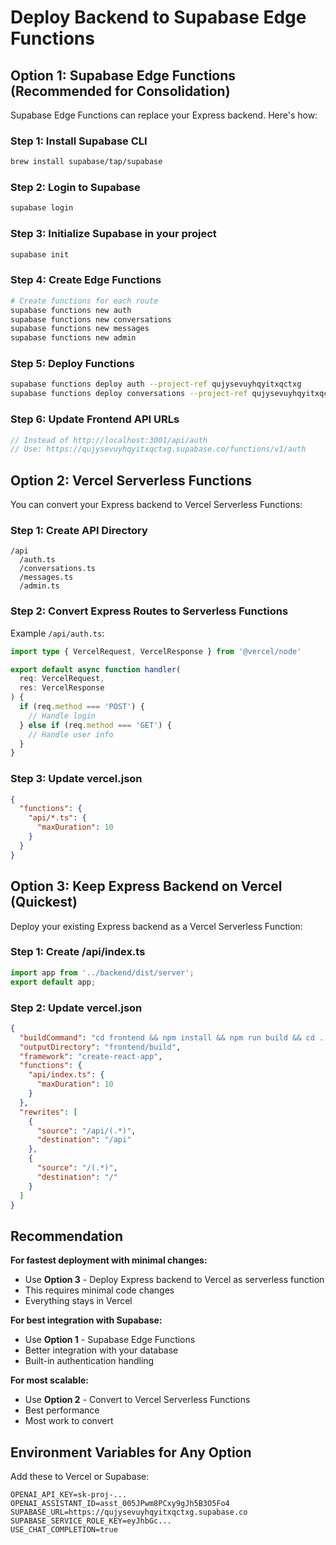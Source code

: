 # Deploy Backend to Supabase Edge Functions

## Option 1: Supabase Edge Functions (Recommended for Consolidation)

Supabase Edge Functions can replace your Express backend. Here's how:

### Step 1: Install Supabase CLI
```bash
brew install supabase/tap/supabase
```

### Step 2: Login to Supabase
```bash
supabase login
```

### Step 3: Initialize Supabase in your project
```bash
supabase init
```

### Step 4: Create Edge Functions
```bash
# Create functions for each route
supabase functions new auth
supabase functions new conversations
supabase functions new messages
supabase functions new admin
```

### Step 5: Deploy Functions
```bash
supabase functions deploy auth --project-ref qujysevuyhqyitxqctxg
supabase functions deploy conversations --project-ref qujysevuyhqyitxqctxg
```

### Step 6: Update Frontend API URLs
```javascript
// Instead of http://localhost:3001/api/auth
// Use: https://qujysevuyhqyitxqctxg.supabase.co/functions/v1/auth
```

## Option 2: Vercel Serverless Functions

You can convert your Express backend to Vercel Serverless Functions:

### Step 1: Create API Directory
```
/api
  /auth.ts
  /conversations.ts
  /messages.ts
  /admin.ts
```

### Step 2: Convert Express Routes to Serverless Functions
Example `/api/auth.ts`:
```typescript
import type { VercelRequest, VercelResponse } from '@vercel/node'

export default async function handler(
  req: VercelRequest,
  res: VercelResponse
) {
  if (req.method === 'POST') {
    // Handle login
  } else if (req.method === 'GET') {
    // Handle user info
  }
}
```

### Step 3: Update vercel.json
```json
{
  "functions": {
    "api/*.ts": {
      "maxDuration": 10
    }
  }
}
```

## Option 3: Keep Express Backend on Vercel (Quickest)

Deploy your existing Express backend as a Vercel Serverless Function:

### Step 1: Create /api/index.ts
```typescript
import app from '../backend/dist/server';
export default app;
```

### Step 2: Update vercel.json
```json
{
  "buildCommand": "cd frontend && npm install && npm run build && cd ../backend && npm install && npm run build",
  "outputDirectory": "frontend/build",
  "framework": "create-react-app",
  "functions": {
    "api/index.ts": {
      "maxDuration": 10
    }
  },
  "rewrites": [
    {
      "source": "/api/(.*)",
      "destination": "/api"
    },
    {
      "source": "/(.*)",
      "destination": "/"
    }
  ]
}
```

## Recommendation

**For fastest deployment with minimal changes:**
- Use **Option 3** - Deploy Express backend to Vercel as serverless function
- This requires minimal code changes
- Everything stays in Vercel

**For best integration with Supabase:**
- Use **Option 1** - Supabase Edge Functions
- Better integration with your database
- Built-in authentication handling

**For most scalable:**
- Use **Option 2** - Convert to Vercel Serverless Functions
- Best performance
- Most work to convert

## Environment Variables for Any Option

Add these to Vercel or Supabase:
```
OPENAI_API_KEY=sk-proj-...
OPENAI_ASSISTANT_ID=asst_005JPwm8PCxy9gJh5B3O5Fo4
SUPABASE_URL=https://qujysevuyhqyitxqctxg.supabase.co
SUPABASE_SERVICE_ROLE_KEY=eyJhbGc...
USE_CHAT_COMPLETION=true
```